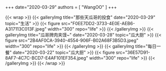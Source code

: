 +++
date="2020-03-29"
authors = [
    "WangOO"
]
+++    

{{< wrap >}}
    {{< galleryImg title="那些天瓜哥的投食" date="2020-03-29" topic="生活" >}}
        {{< figure src="F0EE7DD2-3733-4E0E-AEB6-A317113C013F.jpeg" width="300" repo="life" >}}
    {{< /galleryImg >}}
    {{< galleryImg title="瓜哥牌肉夹馍~" date="2020-03-28" topic="瓜大厨" >}}
        {{< figure src="2B4AF0CA-3940-4554-906F-B02A68F3B5D3.jpeg" width="300" repo="life" >}}
    {{< /galleryImg >}}
    {{< galleryImg title="每日一餐" date="2020-03-22" topic="瓜大厨" >}}
        {{< figure src="36E57D91-8AF7-4C7C-BCD7-E4AF101EF354.jpeg" width="300" repo="life" >}}
    {{< /galleryImg >}}
{{< /wrap >}}
